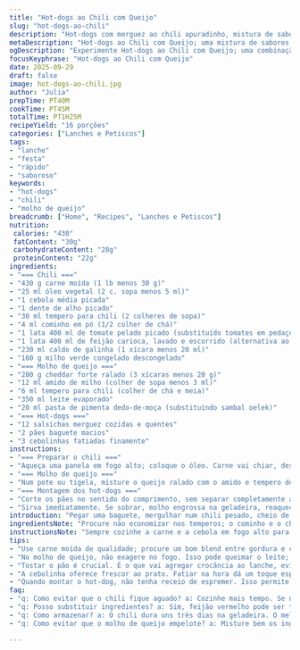 ```yaml
---
title: "Hot-dogs ao Chili com Queijo"
slug: "hot-dogs-ao-chili"
description: "Hot-dogs com merguez ao chili apuradinho, mistura de sabores e texturas com molho de queijo picante. Carne moída refogada com especiarias, tomates, milho e feijão, finalizado com molho de cheddar e toque de pimenta, servido em baguetes macias e crocantes. Mergulhado em cheiro de cebola dourada, alho e especiarias. O molho de queijo espesso envolve o conjunto, harmonizando o ardor da merguez. Fácil, socorrido para reunir turma."
metaDescription: "Hot-dogs ao Chili com Queijo; uma mistura de sabores picantes e texturas envolventes que vão surpreender seu paladar."
ogDescription: "Experimente Hot-dogs ao Chili com Queijo; uma combinação única que traz cremosidade e picância em cada mordida."
focusKeyphrase: "Hot-dogs ao Chili com Queijo"
date: 2025-09-29
draft: false
image: hot-dogs-ao-chili.jpg
author: "Julia"
prepTime: PT40M
cookTime: PT45M
totalTime: PT1H25M
recipeYield: "16 porções"
categories: ["Lanches e Petiscos"]
tags:
- "lanche"
- "festa"
- "rápido"
- "saboroso"
keywords:
- "hot-dogs"
- "chili"
- "molho de queijo"
breadcrumb: ["Home", "Recipes", "Lanches e Petiscos"]
nutrition: 
 calories: "430"
 fatContent: "30g"
 carbohydrateContent: "28g"
 proteinContent: "22g"
ingredients:
- "=== Chili ==="
- "430 g carne moída (1 lb menos 30 g)"
- "25 ml óleo vegetal (2 c. sopa menos 5 ml)"
- "1 cebola média picada"
- "1 dente de alho picado"
- "30 ml tempero para chili (2 colheres de sopa)"
- "4 ml cominho em pó (1/2 colher de chá)"
- "1 lata 400 ml de tomate pelado picado (substituído tomates em pedaços)"
- "1 lata 400 ml de feijão carioca, lavado e escorrido (alternativa ao feijão vermelho)"
- "230 ml caldo de galinha (1 xícara menos 20 ml)"
- "160 g milho verde congelado descongelado"
- "=== Molho de queijo ==="
- "280 g cheddar forte ralado (3 xícaras menos 20 g)"
- "12 ml amido de milho (colher de sopa menos 3 ml)"
- "6 ml tempero para chili (colher de chá e meia)"
- "350 ml leite evaporado"
- "20 ml pasta de pimenta dedo-de-moça (substituindo sambal oelek)"
- "=== Hot-dogs ==="
- "12 salsichas merguez cozidas e quentes"
- "2 pães baguete macios"
- "3 cebolinhas fatiadas finamente"
instructions:
- "=== Preparar o chili ==="
- "Aqueça uma panela em fogo alto; coloque o óleo. Carne vai chiar, desmanche com colher de pau antes que pinte demais. Junte a cebola e o alho. Não deixe murchar demais; quer dourar, não amolecer. Salpique sal e pimenta na medida, cuidado para não afogar sabor. Tempere com chili e cominho. Espere sentir o perfume das especiarias antes de acrescentar os tomates e o feijão. Mexa, adicione caldo de galinha. A mistura vai chiar de novo; reduza um pouco. Junte o milho. Deixe ferver e depois abaixe fogo, tampe parcialmente. Vire de vez em quando para não agarrar. Essa redução tem de ficar quase cremosa, não aguada, uns 25 minutos, ou até ver pedaços firmes e líquido quase só da gordura da carne. Reserve mantendo quente."
- "=== Molho de queijo ==="
- "Num pote ou tigela, misture o queijo ralado com o amido e tempero de chili; isso evita que o queijo forme grumos. Em fogo médio, derrame o leite evaporado, mexa rápido para incorporar a mistura. Adicione a pasta de pimenta dedo-de-moça para dar ardência e um sabor mais brasileiro, mais fresco que o sambal. Fique atento: mexa com fouet, raspando as bordas para evitar que queime. O ponto é um molho denso que cobre as costas da colher, leva cerca de 8-12 minutos dependendo do fogão. Desligue assim que engrossar para não endurecer, o queijo continuará a firmar levemente com o calor retido."
- "=== Montagem dos hot-dogs ==="
- "Corte os pães no sentido do comprimento, sem separar completamente as metades para segurar tudo junto. Preferível tostar levemente na frigideira ou no forno até o pão esquentar e ganhar um pouco de crocância -- ajuda na textura e suporte do recheio pesado. Abra, espalhe uma generosa camada do molho de queijo, use cerca de 1/4 para cada pão. Coloque as merguez fazendo uma leve sobreposição, esprema leve para acomodar mais chili depois. Cubra com o chili, fechando com o restante do molho de queijo. Finalize com a cebolinha para frescor e cor. Feche os pães com firmeza mas cuidado para não extravasar o recheio. Corte em pedaços típicos para o compartilhamento, tipo 3 dedos."
- "Sirva imediatamente. Se sobrar, molho engrossa na geladeira, reaqueça em banho-maria com pouco leite para ajustar consistência. Se chili estiver muito grosso, adicione caldo de galinha morno aos poucos para reativar sem perder sabor."
introduction: "Pegar uma baguete, mergulhar num chili pesado, cheio de alma, que parece mais um guisado, sem muita frescura, com uma pegada forte do tempero, é fugir da mesmice do tradicional hot-dog. A merguez, costumeira nas comidas árabes e francesas, traz o toque apimentado que, junto da textura do feijão e do doce do milho, resulta numa harmonização rústica e cheia de sabor. O molho de queijo com leite evaporado e toque de pimenta dedo-de-moça substitui o típico molho, agregando cremosidade e uma picância sutil que desafia o paladar, sem ser exagerado. Uma receita para incendiar o lanche, com bastante personalidade, para dividir com amigos na cozinha ou no boteco de casa."
ingredientsNote: "Procure não economizar nos temperos; o cominho e o chili em pó são cruciais para dar aquele sabor profundo, se faltar um ou outro, tente adicionar páprica defumada para um toque diferente. A troca do feijão vermelho por carioca foi uma descoberta para equilibrar sabores com o toque brasileiro. Quanto ao molho, use queijo cheddar forte e bem ralado para derreter mais rapidamente, evitando grumos com o amido dissolvido antes, nunca jogue o queijo direto no leite quente -- leva a um molho embolotado. Pasta de pimenta dedo-de-moça oferece frescor e picância imediata, diferente de sambal que é mais fermentado e ácido. Óleo neutro, porque azeite altera muito no sabor do chili. Não pule a parte da cebola, é quem dá o dourado e sustância."
instructionsNote: "Sempre cozinhe a carne e a cebola em fogo alto para garantir aquela crosta e aroma tostado. Mexer demais evita esse efeito, deixe a carne agarrar um pouco no fundo e só mexa para desmanchar antes que queime. O molho de queijo fica mais liso se mexer constantemente e cuidar da temperatura; fogo médio nunca muito alto para não coalhar o leite evaporado. Durante a montagem, aqueça o pão para não amolecer o interior e evitar bagunça. Se a mistura do chili parecer muito rala, não tenha medo de aumentar o fogo e deixar cozinhar com panela meio tampada para concentrar. Por fim, use a cebola verde para limpar o sabor final, ajuda com frescor e crocância, equilíbrio. E não abra mão de cortar em porções menores para facilitar o manuseio e não desmontar na boca."
tips:
- "Use carne moída de qualidade; procure um bom blend entre gordura e carne magra. Isso ajuda na suculência. Se a carne não estiver dourando, talvez esteja com fogo baixo. A cebola precisa caramelizar bem, o que traz um gosto incrível. E o arroz, não tenha medo de deixar grudar um pouco, isso gera sabor. Cozinhar em panela grossa ajuda."
- "No molho de queijo, não exagere no fogo. Isso pode queimar o leite; leite muito quente não se mistura bem. Sempre mexa; evite grumos segurando bem o fouet. Siga o tempo, mas confie no que vê. O molho deve estar denso, cobrindo a colher. Se ficar muito grosso, água ou leite podem ajudar."
- "Tostar o pão é crucial. É o que vai agregar crocância ao lanche, evitando que a umidade do chili o amoleça. Não exagere na temperatura da frigideira; se queimar, não tem volta. Uma pele crocante é essencial. Fica mais fácil de segurar e comer."
- "A cebolinha oferece frescor ao prato. Fatiar na hora dá um toque especial. Servir o lanche imediatamente é uma boa ideia. Se sobrar algo, veja bem: aquecer em banho-maria é melhor que micro-ondas. Isso mantém a consistência do molho."
- "Quando montar o hot-dog, não tenha receio de espremer. Isso permite acomodar bem o chili. Lembre-se: a ordem dos ingredientes importa. Umidade primeiro; se jogarem o chili primeiro, o pão pode encharcar. Um bom golpe de calor após a montagem ajuda a unir todos os sabores."
faq:
- "q: Como evitar que o chili fique aguado? a: Cozinhe mais tempo. Se não reduzir, verifique o fogo. Pode deixar a panela semi-tampada, ajuda na evaporação. Use feijão bem seco também, que ajuda a dar corpo."
- "q: Posso substituir ingredientes? a: Sim, feijão vermelho pode ser trocado por carioca. Se não achar merguez, salsicha normal serve bem. O cheddar pode ser trocado por outro queijo, mas evite os muito suaves."
- "q: Como armazenar? a: O chili dura uns três dias na geladeira. O melhor é guardar separado do pão. O molho você pode usar em outros pratos, como nachos. Esquente sempre em fogo baixo."
- "q: Como evitar que o molho de queijo empelote? a: Misture bem os ingredientes secos antes. Evite adicionar queijo direto no leite quente. Isso provoca a formação de grumos. Cuidado com a temperatura alta."

---
```

